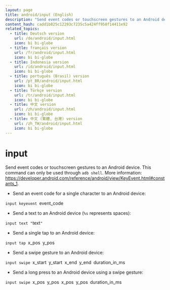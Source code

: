```yaml
---
layout: page
title: android/input (English)
description: "Send event codes or touchscreen gestures to an Android device."
content_hash: cadd1b825c12293c7235c5a424ff958f14411e92
related_topics:
  - title: Deutsch version
    url: /de/android/input.html
    icon: bi bi-globe
  - title: français version
    url: /fr/android/input.html
    icon: bi bi-globe
  - title: Indonesia version
    url: /id/android/input.html
    icon: bi bi-globe
  - title: português (Brasil) version
    url: /pt_BR/android/input.html
    icon: bi bi-globe
  - title: Türkçe version
    url: /tr/android/input.html
    icon: bi bi-globe
  - title: 中文 version
    url: /zh/android/input.html
    icon: bi bi-globe
  - title: 中文 (繁體, 台灣) version
    url: /zh_TW/android/input.html
    icon: bi bi-globe
---
```

# input

Send event codes or touchscreen gestures to an Android device.
This command can only be used through `adb shell`.
More information: <https://developer.android.com/reference/android/view/KeyEvent.html#constants_1>.

- Send an event code for a single character to an Android device:

`input keyevent `<span class="tldr-var badge badge-pill bg-dark-lm bg-white-dm text-white-lm text-dark-dm font-weight-bold">event_code</span>

- Send a text to an Android device (`%s` represents spaces):

`input text "`<span class="tldr-var badge badge-pill bg-dark-lm bg-white-dm text-white-lm text-dark-dm font-weight-bold">text</span>`"`

- Send a single tap to an Android device:

`input tap `<span class="tldr-var badge badge-pill bg-dark-lm bg-white-dm text-white-lm text-dark-dm font-weight-bold">x_pos</span>` `<span class="tldr-var badge badge-pill bg-dark-lm bg-white-dm text-white-lm text-dark-dm font-weight-bold">y_pos</span>

- Send a swipe gesture to an Android device:

`input swipe `<span class="tldr-var badge badge-pill bg-dark-lm bg-white-dm text-white-lm text-dark-dm font-weight-bold">x_start</span>` `<span class="tldr-var badge badge-pill bg-dark-lm bg-white-dm text-white-lm text-dark-dm font-weight-bold">y_start</span>` `<span class="tldr-var badge badge-pill bg-dark-lm bg-white-dm text-white-lm text-dark-dm font-weight-bold">x_end</span>` `<span class="tldr-var badge badge-pill bg-dark-lm bg-white-dm text-white-lm text-dark-dm font-weight-bold">y_end</span>` `<span class="tldr-var badge badge-pill bg-dark-lm bg-white-dm text-white-lm text-dark-dm font-weight-bold">duration_in_ms</span>

- Send a long press to an Android device using a swipe gesture:

`input swipe `<span class="tldr-var badge badge-pill bg-dark-lm bg-white-dm text-white-lm text-dark-dm font-weight-bold">x_pos</span>` `<span class="tldr-var badge badge-pill bg-dark-lm bg-white-dm text-white-lm text-dark-dm font-weight-bold">y_pos</span>` `<span class="tldr-var badge badge-pill bg-dark-lm bg-white-dm text-white-lm text-dark-dm font-weight-bold">x_pos</span>` `<span class="tldr-var badge badge-pill bg-dark-lm bg-white-dm text-white-lm text-dark-dm font-weight-bold">y_pos</span>` `<span class="tldr-var badge badge-pill bg-dark-lm bg-white-dm text-white-lm text-dark-dm font-weight-bold">duration_in_ms</span>
